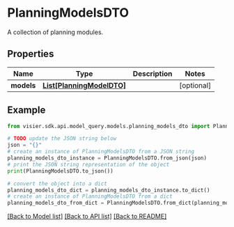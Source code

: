 # PlanningModelsDTO

A collection of planning modules.

## Properties

Name | Type | Description | Notes
------------ | ------------- | ------------- | -------------
**models** | [**List[PlanningModelDTO]**](PlanningModelDTO.md) |  | [optional] 

## Example

```python
from visier.sdk.api.model_query.models.planning_models_dto import PlanningModelsDTO

# TODO update the JSON string below
json = "{}"
# create an instance of PlanningModelsDTO from a JSON string
planning_models_dto_instance = PlanningModelsDTO.from_json(json)
# print the JSON string representation of the object
print(PlanningModelsDTO.to_json())

# convert the object into a dict
planning_models_dto_dict = planning_models_dto_instance.to_dict()
# create an instance of PlanningModelsDTO from a dict
planning_models_dto_from_dict = PlanningModelsDTO.from_dict(planning_models_dto_dict)
```
[[Back to Model list]](../README.md#documentation-for-models) [[Back to API list]](../README.md#documentation-for-api-endpoints) [[Back to README]](../README.md)


